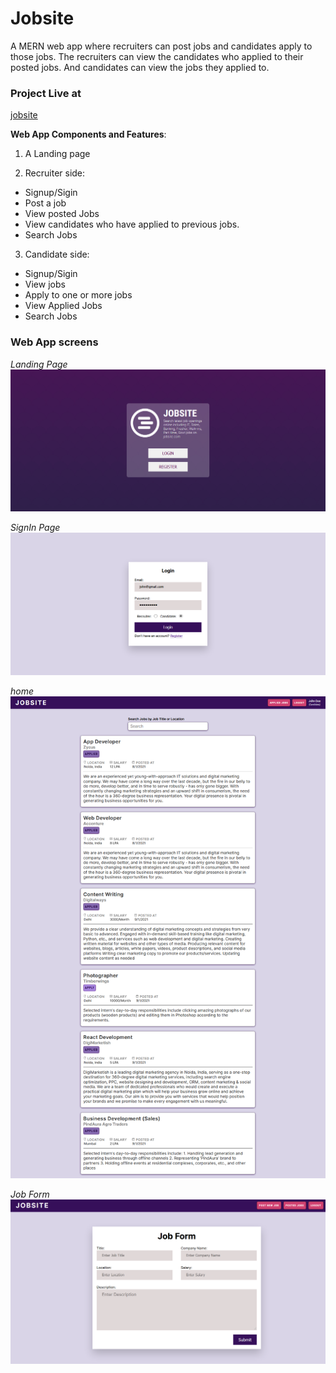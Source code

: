 # Jobsite
A MERN web app where recruiters can post jobs and candidates apply to those jobs. The recruiters can view the candidates who applied to their posted jobs. And candidates can view the jobs they applied to. 

### Project Live at

[jobsite](http://jobsite-12345.herokuapp.com)

**Web App Components and Features**:

1. A Landing page

2. Recruiter side:
 - Signup/Sigin
 - Post a job
 - View posted Jobs
 - View candidates who have applied to previous jobs.
 - Search Jobs


3. Candidate side:
 - Signup/Sigin
 - View jobs
 - Apply to one or more jobs
 - View Applied Jobs
 - Search Jobs

### Web App screens

*Landing Page*
<img src="/screenshots/landing-page.png">


*SignIn Page*
<img src="/screenshots/login.png">


*home*
<img src="/screenshots/home.png">


*Job Form*
<img src="/screenshots/job-form.png">

